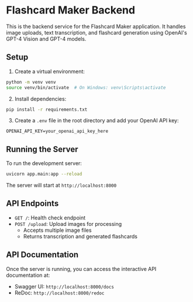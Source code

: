 # Flashcard Maker Backend

This is the backend service for the Flashcard Maker application. It handles image uploads, text transcription, and flashcard generation using OpenAI's GPT-4 Vision and GPT-4 models.

## Setup

1. Create a virtual environment:
```bash
python -m venv venv
source venv/bin/activate  # On Windows: venv\Scripts\activate
```

2. Install dependencies:
```bash
pip install -r requirements.txt
```

3. Create a `.env` file in the root directory and add your OpenAI API key:
```
OPENAI_API_KEY=your_openai_api_key_here
```

## Running the Server

To run the development server:

```bash
uvicorn app.main:app --reload
```

The server will start at `http://localhost:8000`

## API Endpoints

- `GET /`: Health check endpoint
- `POST /upload`: Upload images for processing
  - Accepts multiple image files
  - Returns transcription and generated flashcards

## API Documentation

Once the server is running, you can access the interactive API documentation at:
- Swagger UI: `http://localhost:8000/docs`
- ReDoc: `http://localhost:8000/redoc` 
